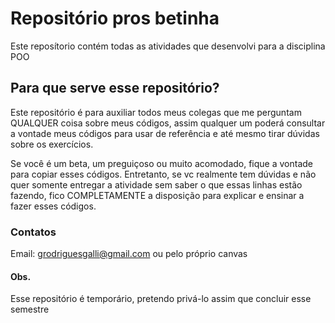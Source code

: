 # Repositório pros betinha
Este reposítorio contém todas as atividades que desenvolvi para a disciplina POO

## Para que serve esse repositório?
Este repositório é para auxiliar todos meus colegas que me perguntam QUALQUER coisa sobre meus códigos, assim qualquer um poderá consultar a vontade meus códigos para usar de referência e até mesmo tirar dúvidas sobre os exercícios.

Se você é um beta, um preguiçoso ou muito acomodado, fique a vontade para copiar esses códigos.
Entretanto, se vc realmente tem dúvidas e não quer somente entregar a atividade sem saber o que essas linhas estão fazendo, fico COMPLETAMENTE a disposição para explicar e ensinar a fazer esses códigos.

### Contatos
Email: grodriguesgalli@gmail.com
ou pelo próprio canvas

#### Obs.
Esse repositório é temporário, pretendo privá-lo assim que concluir esse semestre
